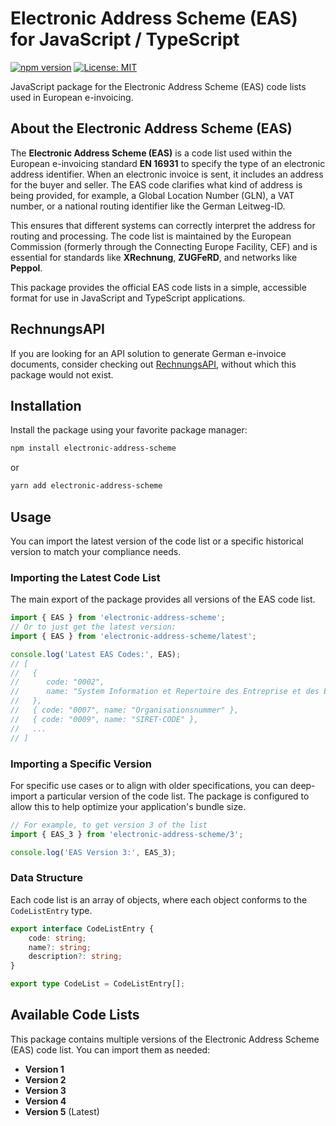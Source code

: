 # Electronic Address Scheme (EAS) for JavaScript / TypeScript

[![npm version](https://badge.fury.io/js/electronic-address-scheme.svg)](https://badge.fury.io/js/electronic-address-scheme)
[![License: MIT](https://img.shields.io/badge/License-MIT-yellow.svg)](https://opensource.org/licenses/MIT)

JavaScript package for the Electronic Address Scheme (EAS) code lists used in European e-invoicing.

## About the Electronic Address Scheme (EAS)

The **Electronic Address Scheme (EAS)** is a code list used within the European e-invoicing standard **EN 16931** to specify the type of an electronic address identifier. When an electronic invoice is sent, it includes an address for the buyer and seller. The EAS code clarifies what kind of address is being provided, for example, a Global Location Number (GLN), a VAT number, or a national routing identifier like the German Leitweg-ID.

This ensures that different systems can correctly interpret the address for routing and processing. The code list is maintained by the European Commission (formerly through the Connecting Europe Facility, CEF) and is essential for standards like **XRechnung**, **ZUGFeRD**, and networks like **Peppol**.

This package provides the official EAS code lists in a simple, accessible format for use in JavaScript and TypeScript applications.

## RechnungsAPI

If you are looking for an API solution to generate German e-invoice documents, consider checking out [RechnungsAPI](https://www.rechnungs-api.de), without which this package would not exist.

## Installation

Install the package using your favorite package manager:

```bash
npm install electronic-address-scheme
```

or

```bash
yarn add electronic-address-scheme
```

## Usage

You can import the latest version of the code list or a specific historical version to match your compliance needs.

### Importing the Latest Code List

The main export of the package provides all versions of the EAS code list.

```javascript
import { EAS } from 'electronic-address-scheme';
// Or to just get the latest version:
import { EAS } from 'electronic-address-scheme/latest';

console.log('Latest EAS Codes:', EAS);
// [
//   {
//   	code: "0002",
//   	name: "System Information et Repertoire des Entreprise et des Etablissements: SIRENE",
//   },
//   { code: "0007", name: "Organisationsnummer" },
//   { code: "0009", name: "SIRET-CODE" },
//   ...
// ]
```

### Importing a Specific Version

For specific use cases or to align with older specifications, you can deep-import a particular version of the code list. The package is configured to allow this to help optimize your application's bundle size.

```javascript
// For example, to get version 3 of the list
import { EAS_3 } from 'electronic-address-scheme/3';

console.log('EAS Version 3:', EAS_3);
```

### Data Structure

Each code list is an array of objects, where each object conforms to the `CodeListEntry` type.

```typescript
export interface CodeListEntry {
	code: string;
	name?: string;
	description?: string;
}

export type CodeList = CodeListEntry[];
```

## Available Code Lists

This package contains multiple versions of the Electronic Address Scheme (EAS) code list. You can import them as needed:

*   **Version 1**
*   **Version 2**
*   **Version 3**
*   **Version 4**
*   **Version 5** (Latest)

